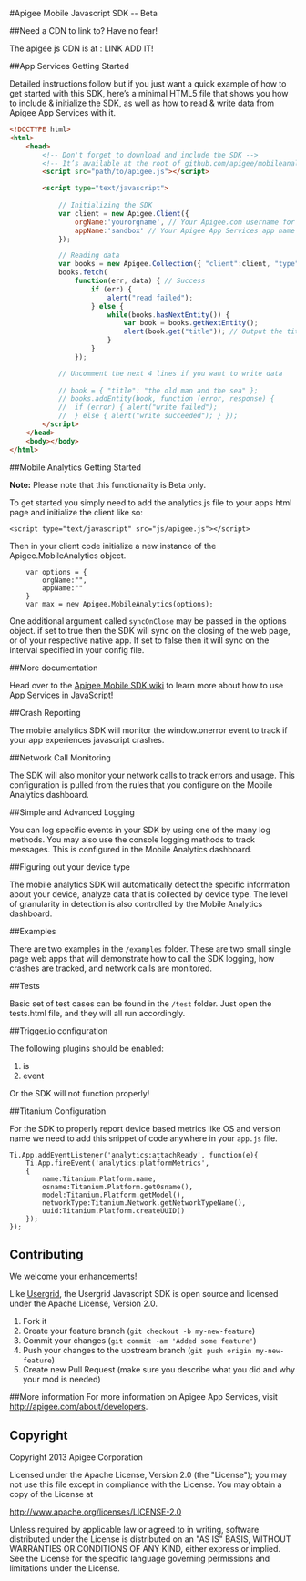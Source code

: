 #Apigee Mobile Javascript SDK -- Beta

##Need a CDN to link to? Have no fear!

The apigee js CDN is at : LINK ADD IT!


##App Services Getting Started

Detailed instructions follow but if you just want a quick example of how to get started with this SDK, here’s a minimal HTML5 file that shows you how to include & initialize the SDK, as well as how to read & write data from Apigee App Services with it.

```html
<!DOCTYPE html>
<html>
	<head>
		<!-- Don't forget to download and include the SDK -->
		<!-- It’s available at the root of github.com/apigee/mobileanalytics-javascript-sdk/js -->
		<script src="path/to/apigee.js"></script>

		<script type="text/javascript">
		
			// Initializing the SDK
			var client = new Apigee.Client({
				orgName:'yourorgname', // Your Apigee.com username for App Services
				appName:'sandbox' // Your Apigee App Services app name
			});

			// Reading data
			var books = new Apigee.Collection({ "client":client, "type":"books" });
			books.fetch(
				function(err, data) { // Success
					if (err) {
						alert("read failed");
					} else {
						while(books.hasNextEntity()) {
							var book = books.getNextEntity();
							alert(book.get("title")); // Output the title of the book
						}
					}
				});

			// Uncomment the next 4 lines if you want to write data
			
			// book = { "title": "the old man and the sea" };
			// books.addEntity(book, function (error, response) {
			// 	if (error) { alert("write failed");
			// 	} else { alert("write succeeded"); } });
		</script>
	</head>
	<body></body>
</html>
```

##Mobile Analytics Getting Started

**Note:** Please note that this functionality is Beta only.  

To get started you simply need to add the analytics.js file to your apps html page and initialize the client like so:

    <script type="text/javascript" src="js/apigee.js"></script>

Then in your client code initialize a new instance of the Apigee.MobileAnalytics object.

        var options = {
            orgName:"",
            appName:""
        }
        var max = new Apigee.MobileAnalytics(options);

One additional argument called `syncOnClose` may be passed in the options object. if set to true then the SDK will sync on the closing of the web page, or of your respective native app. If set to false then it will sync on the interval specified in your config file.

##More documentation

Head over to the [Apigee Mobile SDK wiki](https://github.com/apigee/mobileanalytics-javascript-sdk/wiki) to learn more about how to use App Services in JavaScript!

##Crash Reporting

The mobile analytics SDK will monitor the window.onerror event to track if your app experiences javascript crashes.

##Network Call Monitoring

The SDK will also monitor your network calls to track errors and usage. This configuration is pulled from the rules that you configure on the Mobile Analytics dashboard.

##Simple and Advanced Logging

You can log specific events in your SDK by using one of the many log methods. You may also use the console logging methods to track messages. This is configured in the Mobile Analytics dashboard.

##Figuring out your device type

The mobile analytics SDK will automatically detect the specific information about your device, analyze data that is collected by device type. The level of granularity in detection is also controlled by the Mobile Analytics dashboard.

##Examples

There are two examples in the `/examples` folder. These are two small single page web apps that will demonstrate how to call the SDK logging, how crashes are tracked, and network calls are monitored.

##Tests 

Basic set of test cases can be found in the `/test` folder. Just open the tests.html file, and they will all run accordingly.

##Trigger.io configuration

The following plugins should be enabled:

1. is
2. event

Or the SDK will not function properly!

##Titanium Configuration

For the SDK to properly report device based metrics like OS and version name we need to add this snippet of code anywhere in your `app.js` file.

	Ti.App.addEventListener('analytics:attachReady', function(e){
		Ti.App.fireEvent('analytics:platformMetrics', 
		{
			name:Titanium.Platform.name, 
			osname:Titanium.Platform.getOsname(), 
			model:Titanium.Platform.getModel(), 
			networkType:Titanium.Network.getNetworkTypeName(), 
			uuid:Titanium.Platform.createUUID()
		});
	});

## Contributing
We welcome your enhancements!

Like [Usergrid](https://github.com/apigee/usergrid-node-module), the Usergrid Javascript SDK is open source and licensed under the Apache License, Version 2.0.

1. Fork it
2. Create your feature branch (`git checkout -b my-new-feature`)
3. Commit your changes (`git commit -am 'Added some feature'`)
4. Push your changes to the upstream branch (`git push origin my-new-feature`)
5. Create new Pull Request (make sure you describe what you did and why your mod is needed)

##More information
For more information on Apigee App Services, visit <http://apigee.com/about/developers>.

## Copyright
Copyright 2013 Apigee Corporation

Licensed under the Apache License, Version 2.0 (the "License");
you may not use this file except in compliance with the License.
You may obtain a copy of the License at

<http://www.apache.org/licenses/LICENSE-2.0>

Unless required by applicable law or agreed to in writing, software
distributed under the License is distributed on an "AS IS" BASIS,
WITHOUT WARRANTIES OR CONDITIONS OF ANY KIND, either express or implied.
See the License for the specific language governing permissions and
limitations under the License.

